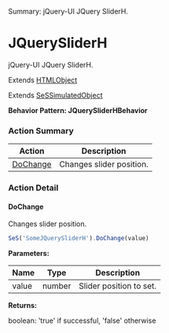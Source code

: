 Summary: jQuery-UI JQuery SliderH.

# JQuerySliderH

jQuery-UI JQuery SliderH.
 
Extends [HTMLObject](HTMLObject.md)

Extends [SeSSimulatedObject](SeSSimulatedObject.md)





**Behavior Pattern: JQuerySliderHBehavior**


<!-- ============================== property summary ========================== -->

<!-- ============================== action summary ========================== -->



### Action Summary
|  **Action** | **Description** | 
| ----------- | --------------- |
|  [DoChange](#dochange) | Changes slider position. |



<!-- ============================== property detail ========================== -->


<!-- ============================== action detail ========================== -->

### Action Detail

<a name="DoChange"></a>    
#### DoChange

Changes slider position.

```javascript
SeS('SomeJQuerySliderH').DoChange(value)
```


**Parameters:**

|  **Name** | **Type** | **Description** |
| ---------- | -------- | --------------- |
| value | number |  Slider position to set. |




**Returns:**

boolean: 'true' if successful, 'false' otherwise



<a name="see.also.jquerysliderh.dochange"></a>

  

